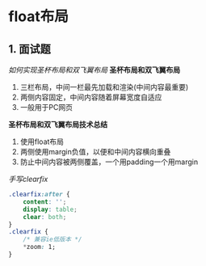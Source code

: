 # float布局
## 1. 面试题
*如何实现圣杯布局和双飞翼布局*
**圣杯布局和双飞翼布局**
1. 三栏布局，中间一栏最先加载和渲染(中间内容最重要)
2. 两侧内容固定，中间内容随着屏幕宽度自适应
3. 一般用于PC网页

**圣杯布局和双飞翼布局技术总结**
1. 使用float布局
2. 两侧使用margin负值，以便和中间内容横向重叠
3. 防止中间内容被两侧覆盖，一个用padding一个用margin


*手写clearfix*
```css
.clearfix:after {
    content: '';
    display: table;
    clear: both;
}
.clearfix {
    /* 兼容ie低版本 */
    *zoom: 1;
}
```